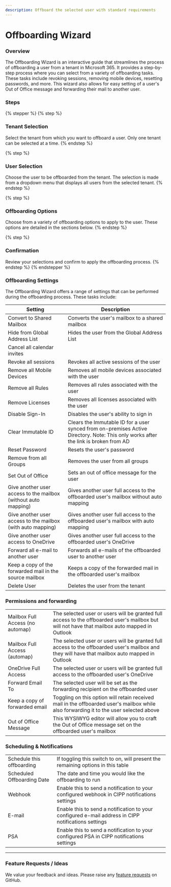 ```yaml
---
description: Offboard the selected user with standard requirements
---
```


# Offboarding Wizard

### Overview

The Offboarding Wizard is an interactive guide that streamlines the process of offboarding a user from a tenant in Microsoft 365. It provides a step-by-step process where you can select from a variety of offboarding tasks. These tasks include revoking sessions, removing mobile devices, resetting passwords, and more. This wizard also allows for easy setting of a user's Out of Office message and forwarding their mail to another user.

### Steps

{% stepper %}
{% step %}
### Tenant Selection

Select the tenant from which you want to offboard a user. Only one tenant can be selected at a time.
{% endstep %}

{% step %}
### User Selection

Choose the user to be offboarded from the tenant. The selection is made from a dropdown menu that displays all users from the selected tenant.
{% endstep %}

{% step %}
### Offboarding Options

Choose from a variety of offboarding options to apply to the user. These options are detailed in the sections below.
{% endstep %}

{% step %}
### Confirmation

Review your selections and confirm to apply the offboarding process.
{% endstep %}
{% endstepper %}

### Offboarding Settings

The Offboarding Wizard offers a range of settings that can be performed during the offboarding process. These tasks include:

| Setting                                                        | Description                                                                                                                         |
| -------------------------------------------------------------- | ----------------------------------------------------------------------------------------------------------------------------------- |
| Convert to Shared Mailbox                                      | Converts the user's mailbox to a shared mailbox                                                                                     |
| Hide from Global Address List                                  | Hides the user from the Global Address List                                                                                         |
| Cancel all calendar invites                                    |                                                                                                                                     |
| Revoke all sessions                                            | Revokes all active sessions of the user                                                                                             |
| Remove all Mobile Devices                                      | Removes all mobile devices associated with the user                                                                                 |
| Remove all Rules                                               | Removes all rules associated with the user                                                                                          |
| Remove Licenses                                                | Removes all licenses associated with the user                                                                                       |
| Disable Sign-In                                                | Disables the user's ability to sign in                                                                                              |
| Clear Immutable ID                                             | Clears the Immutable ID for a user synced from on-premises Active Directory. Note: This only works after the link is broken from AD |
| Reset Password                                                 | Resets the user's password                                                                                                          |
| Remove from all Groups                                         | Removes the user from all groups                                                                                                    |
| Set Out of Office                                              | Sets an out of office message for the user                                                                                          |
| Give another user access to the mailbox (without auto mapping) | Gives another user full access to the offboarded user's mailbox without auto mapping                                                |
| Give another user access to the mailbox (with auto mapping)    | Gives another user full access to the offboarded user's mailbox with auto mapping                                                   |
| Give another user access to OneDrive                           | Gives another user full access to the offboarded user's OneDrive                                                                    |
| Forward all e-mail to another user                             | Forwards all e-mails of the offboarded user to another user                                                                         |
| Keep a copy of the forwarded mail in the source mailbox        | Keeps a copy of the forwarded mail in the offboarded user's mailbox                                                                 |
| Delete User                                                    | Deletes the user from the tenant                                                                                                    |

### Permissions and forwarding

|                                  |                                                                                                                                                |
| -------------------------------- | ---------------------------------------------------------------------------------------------------------------------------------------------- |
| Mailbox Full Access (no automap) | The selected user or users will be granted full access to the offboarded user's mailbox but will not have that mailbox auto mapped in Outlook  |
| Mailbox Full Access (automap)    | The selected user or users will be granted full access to the offboarded user's mailbox and they will have that mailbox auto mapped in Outlook |
| OneDrive Full Access             | The selected user or users will be granted full access to the offboarded user's OneDrive                                                       |
| Forward Email To                 | The selected user will be set as the forwarding recipient on the offboarded user                                                               |
| Keep a copy of forwarded email   | Toggling on this option will retain received mail in the offboarded user's mailbox while also forwarding it to the user selected above         |
| Out of Office Message            | This WYSIWYG editor will allow you to craft the Out of Office message set on the offboarded user's mailbox                                     |

### Scheduling & Notifications

|                            |                                                                                                     |
| -------------------------- | --------------------------------------------------------------------------------------------------- |
| Schedule this offboarding  | If toggling this switch to on, will present the remaining options in this table                     |
| Scheduled Offboarding Date | The date and time you would like the offboarding to run                                             |
| Webhook                    | Enable this to send a notification to your configured webhook in CIPP notifications settings        |
| E-mail                     | Enable this to send a notification to your configured e-mail address in CIPP notifications settings |
| PSA                        | Enable this to send a notification to your configured PSA in CIPP notifications settings            |

***



### Feature Requests / Ideas

We value your feedback and ideas. Please raise any [feature requests](https://github.com/KelvinTegelaar/CIPP/issues/new?assignees=\&labels=enhancement%2Cno-priority\&projects=\&template=feature.yml\&title=%5BFeature+Request%5D%3A+) on GitHub.
